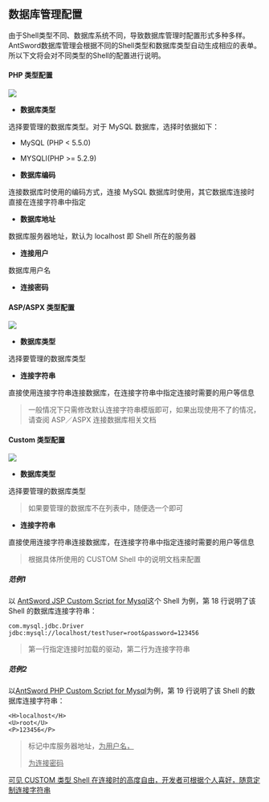 数据库管理配置
---

由于Shell类型不同、数据库系统不同，导致数据库管理时配置形式多种多样。AntSword数据库管理会根据不同的Shell类型和数据库类型自动生成相应的表单。所以下文将会对不同类型的Shell的配置进行说明。


#### PHP 类型配置

![][img_main_page_1]

* **数据库类型**

 选择要管理的数据库类型。对于 MySQL 数据库，选择时依据如下：
 
 * MySQL (PHP < 5.5.0)
 * MYSQLI(PHP >= 5.2.9)

* **数据库编码**

 连接数据库时使用的编码方式，连接 MySQL 数据库时使用，其它数据库连接时直接在连接字符串中指定

* **数据库地址**

 数据库服务器地址，默认为 localhost 即 Shell 所在的服务器

* **连接用户**

 数据库用户名

* **连接密码**

#### ASP/ASPX 类型配置

![][img_main_page_2]

* **数据库类型**

 选择要管理的数据库类型

* **连接字符串**

 直接使用连接字符串连接数据库，在连接字符串中指定连接时需要的用户等信息

 > 一般情况下只需修改默认连接字符串模版即可，如果出现使用不了的情况，请查阅 ASP／ASPX 连接数据库相关文档


#### Custom 类型配置

![][img_main_page_3]

* **数据库类型**

 选择要管理的数据库类型

 > 如果要管理的数据库不在列表中，随便选一个即可

* **连接字符串**

 直接使用连接字符串连接数据库，在连接字符串中指定连接时需要的用户等信息

 > 根据具体所使用的 CUSTOM Shell 中的说明文档来配置

##### 范例1

以 [AntSword JSP Custom Script for Mysql](https://github.com/antoor/antSword/blob/master/shells/jsp_custom_script_for_mysql.jsp)这个 Shell 为例，第 18 行说明了该 Shell 的数据库连接字符串：

```
com.mysql.jdbc.Driver
jdbc:mysql://localhost/test?user=root&password=123456
```

> 第一行指定连接时加载的驱动，第二行为连接字符串

##### 范例2

以[AntSword PHP Custom Script for Mysql](https://github.com/antoor/antSword/blob/master/shells/php_custom_script_for_mysql.php)为例，第 19 行说明了该 Shell 的数据库连接字符串：

```
<H>localhost</H>
<U>root</U>
<P>123456</P>
```

> <H> 标记中库服务器地址，<U>为用户名，<P>为连接密码

可见 CUSTOM 类型 Shell 在连接时的高度自由，开发者可根据个人喜好，随意定制连接字符串

[img_main_page_1]: http://7xtigg.com1.z0.glb.clouddn.com/doc/database/database_config_1.png
[img_main_page_2]: http://7xtigg.com1.z0.glb.clouddn.com/doc/database/database_config_2.png
[img_main_page_3]: http://7xtigg.com1.z0.glb.clouddn.com/doc/database/database_config_3.png
